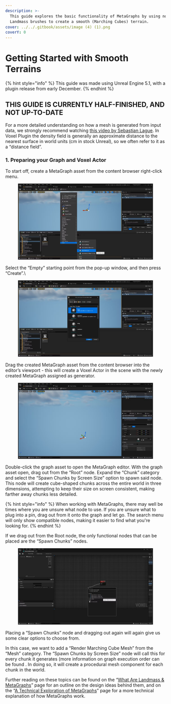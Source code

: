 ```yaml
---
description: >-
  This guide explores the basic functionality of MetaGraphs by using noise and
  Landmass brushes to create a smooth (Marching Cubes) terrain.
cover: ../../.gitbook/assets/image (4) (1).png
coverY: 0
---
```


# Getting Started with Smooth Terrains

{% hint style="info" %}
This guide was made using Unreal Engine 5.1, with a plugin release from early December.
{% endhint %}

## THIS GUIDE IS CURRENTLY HALF-FINISHED, AND NOT UP-TO-DATE

For a more detailed understanding on how a mesh is generated from input data, we strongly recommend watching [this video by Sebastian Lague](https://www.youtube.com/watch?v=M3iI2l0ltbE). In Voxel Plugin the density field is generally an approximate distance to the nearest surface in world units (cm in stock Unreal), so we often refer to it as a “distance field”.

### 1. Preparing your Graph and Voxel Actor <a href="#block-f0f3707dae9d43b48c8b2ada9466e73f" id="block-f0f3707dae9d43b48c8b2ada9466e73f"></a>

To start off, create a MetaGraph asset from the content browser right-click menu.

<figure><img src="../../.gitbook/assets/image (4) (2).png" alt=""><figcaption></figcaption></figure>

Select the “Empty” starting point from the pop-up window, and then press “Create”.\


<figure><img src="../../.gitbook/assets/image (8) (1).png" alt=""><figcaption></figcaption></figure>

Drag the created MetaGraph asset from the content browser into the editor’s viewport - this will create a Voxel Actor in the scene with the newly created MetaGraph assigned as generator.

<figure><img src="../../.gitbook/assets/image (9) (1).png" alt=""><figcaption></figcaption></figure>

Double-click the graph asset to open the MetaGraph editor. With the graph asset open, drag out from the “Root” node. Expand the “Chunk” category and select the “Spawn Chunks by Screen Size” option to spawn said node. This node will create cube-shaped chunks across the entire world in three dimensions, attempting to keep their size on screen consistent, making farther away chunks less detailed.

{% hint style="info" %}
When working with MetaGraphs, there may well be times where you are unsure what node to use. If you are unsure what to plug into a pin, drag out from it onto the graph and let go. The search menu will only show compatible nodes, making it easier to find what you're looking for.
{% endhint %}

&#x20;If we drag out from the Root node, the only functional nodes that can be placed are the “Spawn Chunks” nodes.&#x20;

<figure><img src="../../.gitbook/assets/image (7).png" alt=""><figcaption></figcaption></figure>

Placing a “Spawn Chunks” node and dragging out again will again give us some clear options to choose from.

In this case, we want to add a “Render Marching Cube Mesh” from the “Mesh” category. The “Spawn Chunks by Screen Size” node will call this for every chunk it generates (more information on graph execution order can be found . In doing so, it will create a procedural mesh component for each chunk in the world.





Further reading on these topics can be found on the “[What Are Landmass & MetaGraphs](https://docs.voxelplugin.com/landmass-metagraphs/design-philosophy)” page for an outline on the design ideas behind them, and on the “[A Technical Exploration of MetaGraphs](https://docs.voxelplugin.com/landmass-metagraphs/technical-exploration)” page for a more technical explanation of how MetaGraphs work.
